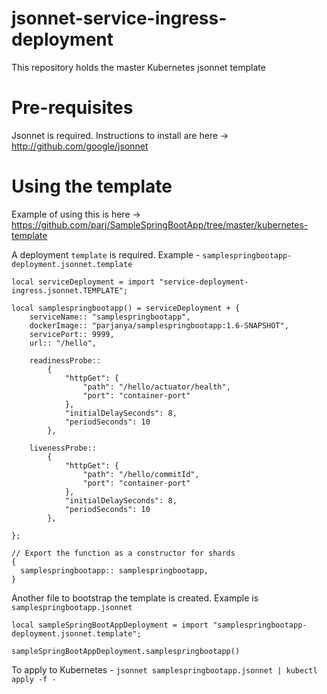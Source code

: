 # jsonnet-service-ingress-deployment
This repository holds the master Kubernetes jsonnet template

# Pre-requisites
Jsonnet is required. Instructions to install are here -> http://github.com/google/jsonnet

# Using the template

Example of using this is here -> https://github.com/parj/SampleSpringBootApp/tree/master/kubernetes-template

A deployment `template` is required. Example - `samplespringbootapp-deployment.jsonnet.template`

```
local serviceDeployment = import "service-deployment-ingress.jsonnet.TEMPLATE";

local samplespringbootapp() = serviceDeployment + {
    serviceName:: "samplespringbootapp",
    dockerImage:: "parjanya/samplespringbootapp:1.6-SNAPSHOT",
    servicePort:: 9999,
    url:: "/hello",

    readinessProbe::
        {
            "httpGet": {
                "path": "/hello/actuator/health",
                "port": "container-port"
            },
            "initialDelaySeconds": 8,
            "periodSeconds": 10
        },

    livenessProbe::
        {
            "httpGet": {
                "path": "/hello/commitId",
                "port": "container-port"
            },
            "initialDelaySeconds": 8,
            "periodSeconds": 10
        },

};

// Export the function as a constructor for shards
{
  samplespringbootapp:: samplespringbootapp,
}
```

Another file to bootstrap the template is created. Example is `samplespringbootapp.jsonnet`

```
local sampleSpringBootAppDeployment = import "samplespringbootapp-deployment.jsonnet.template";

sampleSpringBootAppDeployment.samplespringbootapp()
```

To apply to Kubernetes - `jsonnet samplespringbootapp.jsonnet | kubectl apply -f -`